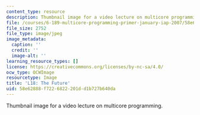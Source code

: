 ```yaml
---
content_type: resource
description: Thumbnail image for a video lecture on multicore programming.
file: /courses/6-189-multicore-programming-primer-january-iap-2007/58e62888f7226822201dd1b727b640da_l18.jpg
file_size: 2752
file_type: image/jpeg
image_metadata:
  caption: ''
  credit: ''
  image-alt: ''
learning_resource_types: []
license: https://creativecommons.org/licenses/by-nc-sa/4.0/
ocw_type: OCWImage
resourcetype: Image
title: 'L18: The Future'
uid: 58e62888-f722-6822-201d-d1b727b640da
---
```

Thumbnail image for a video lecture on multicore programming.